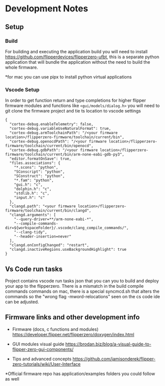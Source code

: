 # Development Notes

## Setup

### Build

For building and executing the application build you will need to install https://github.com/flipperdevices/flipperzero-ufbt, this is a separate python application that will bundle the application without the need to build the whole firmware.

\*for mac you can use pipx to install python virtual applications

### Vscode Setup

In order to get function return and type completions for higher flipper firmware modules and functions like `<gui/models/dialog.h>` you will need to git clone the firmware project and tie ts location to vscode settings

```
{
  "cortex-debug.enableTelemetry": false,
  "cortex-debug.variableUseNaturalFormat": true,
  "cortex-debug.armToolchainPath": "/<your firmware location>/flipperzero-firmware/toolchain/current/bin",
  "cortex-debug.openocdPath": "/<your firmware location>/flipperzero-firmware/toolchain/current/bin/openocd",
  "cortex-debug.gdbPath": "/<your firmware location>/flipperzero-firmware/toolchain/current/bin/arm-none-eabi-gdb-py3",
  "editor.formatOnSave": true,
  "files.associations": {
    "*.scons": "python",
    "SConscript": "python",
    "SConstruct": "python",
    "*.fam": "python",
    "gui.h": "c",
    "dolphin.h": "c",
    "stdlib.h": "c",
    "input.h": "c"
  },
  "clangd.path": "<your firmware location>/flipperzero-firmware/toolchain/current/bin/clangd",
  "clangd.arguments": [
    "--query-driver=**/arm-none-eabi-*",
    "--compile-commands-dir=${workspaceFolder}/.vscode/clang_compile_commands/",
    "--clang-tidy",
    "--header-insertion=never"
  ],
  "clangd.onConfigChanged": "restart",
  "clangd.inactiveRegions.useBackgroundHighlight": true
}
```

## Vs Code run tasks

Project contains vscode run tasks json that you can you to build and deploy your app to the flipperzero. There is a mismatch in the build compile commands commands on mac, there is a special syncmcd.sh that alters the commands so the "wrong flag -mword-relocations" seen on the cs code ide can be adjusted.

## Firmware links and other development info

- Firmware (docs, c functions and modules) https://developer.flipper.net/flipperzero/doxygen/index.html

- GUI modules visual guide https://brodan.biz/blog/a-visual-guide-to-flipper-zero-gui-components/

- Tips and advanced concepts https://github.com/jamisonderek/flipper-zero-tutorials/wiki/User-Interface

\*Official firmware repo has application/examples folders you could follow as well
